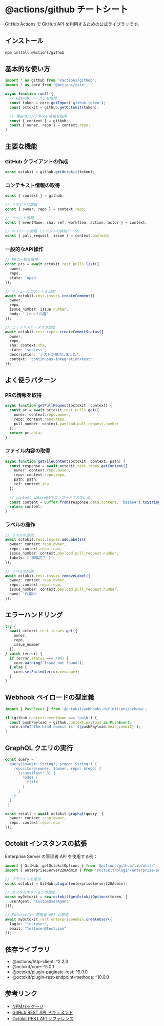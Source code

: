 # @actions/github チートシート

GitHub Actions で GitHub API を利用するための公式ライブラリです。

## インストール

```bash
npm install @actions/github
```

## 基本的な使い方

```typescript
import * as github from '@actions/github';
import * as core from '@actions/core';

async function run() {
  // GitHub トークンを取得
  const token = core.getInput('github-token');
  const octokit = github.getOctokit(token);

  // 現在のコンテキスト情報を取得
  const { context } = github;
  const { owner, repo } = context.repo;
}
```

## 主要な機能

### GitHub クライアントの作成

```typescript
const octokit = github.getOctokit(token);
```

### コンテキスト情報の取得

```typescript
const { context } = github;

// リポジトリ情報
const { owner, repo } = context.repo;

// イベント情報
const { eventName, sha, ref, workflow, action, actor } = context;

// ペイロード情報 (イベントの詳細データ)
const { pull_request, issue } = context.payload;
```

### 一般的なAPI操作

```typescript
// PRの一覧を取得
const prs = await octokit.rest.pulls.list({
  owner,
  repo,
  state: 'open'
});

// イシューにコメントを追加
await octokit.rest.issues.createComment({
  owner,
  repo,
  issue_number: issue.number,
  body: 'コメント内容'
});

// コミットステータスの設定
await octokit.rest.repos.createCommitStatus({
  owner,
  repo,
  sha: context.sha,
  state: 'success',
  description: 'テストが成功しました',
  context: 'continuous-integration/test'
});
```

## よく使うパターン

### PRの情報を取得

```typescript
async function getPullRequest(octokit, context) {
  const pr = await octokit.rest.pulls.get({
    owner: context.repo.owner,
    repo: context.repo.repo,
    pull_number: context.payload.pull_request.number
  });
  return pr.data;
}
```

### ファイル内容の取得

```typescript
async function getFileContent(octokit, context, path) {
  const response = await octokit.rest.repos.getContent({
    owner: context.repo.owner,
    repo: context.repo.repo,
    path: path,
    ref: context.sha
  });
  
  // content はBase64でエンコードされている
  const content = Buffer.from(response.data.content, 'base64').toString();
  return content;
}
```

### ラベルの操作

```typescript
// ラベルの追加
await octokit.rest.issues.addLabels({
  owner: context.repo.owner,
  repo: context.repo.repo,
  issue_number: context.payload.pull_request.number,
  labels: ['準備完了']
});

// ラベルの削除
await octokit.rest.issues.removeLabel({
  owner: context.repo.owner,
  repo: context.repo.repo,
  issue_number: context.payload.pull_request.number,
  name: '作業中'
});
```

## エラーハンドリング

```typescript
try {
  await octokit.rest.issues.get({
    owner,
    repo,
    issue_number
  });
} catch (error) {
  if (error.status === 404) {
    core.warning('Issue not found');
  } else {
    core.setFailed(error.message);
  }
}
```

## Webhook ペイロードの型定義

```typescript
import { PushEvent } from '@octokit/webhooks-definitions/schema';

if (github.context.eventName === 'push') {
  const pushPayload = github.context.payload as PushEvent;
  core.info(`The head commit is: ${pushPayload.head_commit}`);
}
```

## GraphQL クエリの実行

```typescript
const query = `
  query($owner: String!, $repo: String!) {
    repository(owner: $owner, repo: $repo) {
      issues(last: 3) {
        nodes {
          title
        }
      }
    }
  }
`;

const result = await octokit.graphql(query, {
  owner: context.repo.owner,
  repo: context.repo.repo
});
```

## Octokit インスタンスの拡張

Enterprise Server の管理者 API を使用する例：

```typescript
import { GitHub, getOctokitOptions } from '@actions/github/lib/utils';
import { enterpriseServer220Admin } from '@octokit/plugin-enterprise-server';

// プラグインを追加
const octokit = GitHub.plugin(enterpriseServer220Admin);

// カスタムオプションの設定
const myOctokit = new octokit(getOctokitOptions(token, {
  userAgent: "CustomUserAgent"
}));

// Enterprise 管理者 API の使用
await myOctokit.rest.enterpriseAdmin.createUser({
  login: "testuser",
  email: "testuser@test.com"
});
```

## 依存ライブラリ

- @actions/http-client: ^2.2.0
- @octokit/core: ^5.0.1
- @octokit/plugin-paginate-rest: ^9.0.0
- @octokit/plugin-rest-endpoint-methods: ^10.0.0

## 参考リンク

- [NPMパッケージ](https://www.npmjs.com/package/@actions/github)
- [GitHub REST API ドキュメント](https://docs.github.com/en/rest)
- [Octokit REST API リファレンス](https://octokit.github.io/rest.js/)